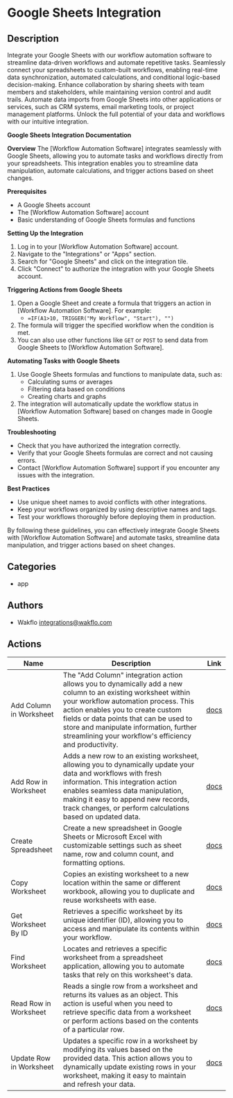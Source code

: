 # Google Sheets Integration

## Description

Integrate your Google Sheets with our workflow automation software to streamline data-driven workflows and automate repetitive tasks. Seamlessly connect your spreadsheets to custom-built workflows, enabling real-time data synchronization, automated calculations, and conditional logic-based decision-making. Enhance collaboration by sharing sheets with team members and stakeholders, while maintaining version control and audit trails. Automate data imports from Google Sheets into other applications or services, such as CRM systems, email marketing tools, or project management platforms. Unlock the full potential of your data and workflows with our intuitive integration.

**Google Sheets Integration Documentation**

**Overview**
The [Workflow Automation Software] integrates seamlessly with Google Sheets, allowing you to automate tasks and workflows directly from your spreadsheets. This integration enables you to streamline data manipulation, automate calculations, and trigger actions based on sheet changes.

**Prerequisites**

* A Google Sheets account
* The [Workflow Automation Software] account
* Basic understanding of Google Sheets formulas and functions

**Setting Up the Integration**

1. Log in to your [Workflow Automation Software] account.
2. Navigate to the "Integrations" or "Apps" section.
3. Search for "Google Sheets" and click on the integration tile.
4. Click "Connect" to authorize the integration with your Google Sheets account.

**Triggering Actions from Google Sheets**

1. Open a Google Sheet and create a formula that triggers an action in [Workflow Automation Software]. For example:
	* `=IF(A1>10, TRIGGER("My Workflow", "Start"), "")`
2. The formula will trigger the specified workflow when the condition is met.
3. You can also use other functions like `GET` or `POST` to send data from Google Sheets to [Workflow Automation Software].

**Automating Tasks with Google Sheets**

1. Use Google Sheets formulas and functions to manipulate data, such as:
	* Calculating sums or averages
	* Filtering data based on conditions
	* Creating charts and graphs
2. The integration will automatically update the workflow status in [Workflow Automation Software] based on changes made in Google Sheets.

**Troubleshooting**

* Check that you have authorized the integration correctly.
* Verify that your Google Sheets formulas are correct and not causing errors.
* Contact [Workflow Automation Software] support if you encounter any issues with the integration.

**Best Practices**

* Use unique sheet names to avoid conflicts with other integrations.
* Keep your workflows organized by using descriptive names and tags.
* Test your workflows thoroughly before deploying them in production.

By following these guidelines, you can effectively integrate Google Sheets with [Workflow Automation Software] and automate tasks, streamline data manipulation, and trigger actions based on sheet changes.

## Categories

- app


## Authors

- Wakflo <integrations@wakflo.com>


## Actions

| Name                    | Description                                                                                                                                                                                                                                                                                                                             | Link                                       |
|-------------------------|-----------------------------------------------------------------------------------------------------------------------------------------------------------------------------------------------------------------------------------------------------------------------------------------------------------------------------------------|--------------------------------------------|
| Add Column in Worksheet | The "Add Column" integration action allows you to dynamically add a new column to an existing worksheet within your workflow automation process. This action enables you to create custom fields or data points that can be used to store and manipulate information, further streamlining your workflow's efficiency and productivity. | [docs](actions/add_column_in_worksheet.md) |## Actions
| Add Row in Worksheet    | Adds a new row to an existing worksheet, allowing you to dynamically update your data and workflows with fresh information. This integration action enables seamless data manipulation, making it easy to append new records, track changes, or perform calculations based on updated data.                                             | [docs](actions/add_row_in_worksheet.md)    |
| Create Spreadsheet      | Create a new spreadsheet in Google Sheets or Microsoft Excel with customizable settings such as sheet name, row and column count, and formatting options.                                                                                                                                                                               | [docs](actions/create_spreadsheet.md)      |
| Copy Worksheet          | Copies an existing worksheet to a new location within the same or different workbook, allowing you to duplicate and reuse worksheets with ease.                                                                                                                                                                                         | [docs](actions/copy_worksheet.md)          |
| Get Worksheet By ID     | Retrieves a specific worksheet by its unique identifier (ID), allowing you to access and manipulate its contents within your workflow.                                                                                                                                                                                                  | [docs](actions/get_worksheet_by_id.md)     |
| Find Worksheet          | Locates and retrieves a specific worksheet from a spreadsheet application, allowing you to automate tasks that rely on this worksheet's data.                                                                                                                                                                                           | [docs](actions/find_worksheet.md)          |
| Read Row in Worksheet   | Reads a single row from a worksheet and returns its values as an object. This action is useful when you need to retrieve specific data from a worksheet or perform actions based on the contents of a particular row.                                                                                                                   | [docs](actions/read_row_in_worksheet.md)   |
| Update Row in Worksheet | Updates a specific row in a worksheet by modifying its values based on the provided data. This action allows you to dynamically update existing rows in your worksheet, making it easy to maintain and refresh your data.                                                                                                               | [docs](actions/update_row_in_worksheet.md) |